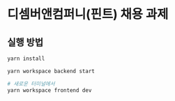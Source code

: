 # 디셈버앤컴퍼니(핀트) 채용 과제

## 실행 방법

```sh
yarn install

yarn workspace backend start

# 새로운 터미널에서
yarn workspace frontend dev
```
